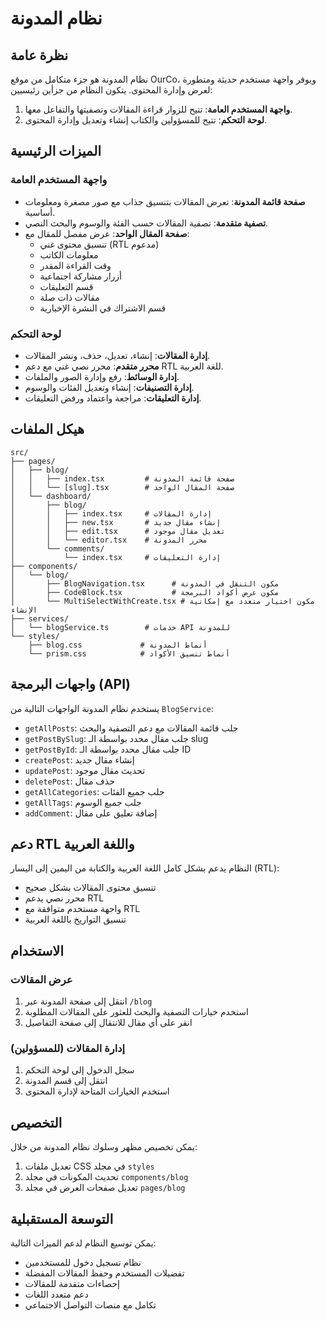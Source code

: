# نظام المدونة

## نظرة عامة

نظام المدونة هو جزء متكامل من موقع OurCo، ويوفر واجهة مستخدم حديثة ومتطورة لعرض وإدارة المحتوى. يتكون النظام من جزأين رئيسيين:

1. **واجهة المستخدم العامة**: تتيح للزوار قراءة المقالات وتصفيتها والتفاعل معها.
2. **لوحة التحكم**: تتيح للمسؤولين والكتاب إنشاء وتعديل وإدارة المحتوى.

## الميزات الرئيسية

### واجهة المستخدم العامة

- **صفحة قائمة المدونة**: تعرض المقالات بتنسيق جذاب مع صور مصغرة ومعلومات أساسية.
- **تصفية متقدمة**: تصفية المقالات حسب الفئة والوسوم والبحث النصي.
- **صفحة المقال الواحد**: عرض مفصل للمقال مع:
  - تنسيق محتوى غني (RTL مدعوم)
  - معلومات الكاتب
  - وقت القراءة المقدر
  - أزرار مشاركة اجتماعية
  - قسم التعليقات
  - مقالات ذات صلة
  - قسم الاشتراك في النشرة الإخبارية

### لوحة التحكم

- **إدارة المقالات**: إنشاء، تعديل، حذف، ونشر المقالات.
- **محرر متقدم**: محرر نصي غني مع دعم RTL للغة العربية.
- **إدارة الوسائط**: رفع وإدارة الصور والملفات.
- **إدارة التصنيفات**: إنشاء وتعديل الفئات والوسوم.
- **إدارة التعليقات**: مراجعة واعتماد ورفض التعليقات.

## هيكل الملفات

```
src/
├── pages/
│   ├── blog/
│   │   ├── index.tsx         # صفحة قائمة المدونة
│   │   └── [slug].tsx        # صفحة المقال الواحد
│   └── dashboard/
│       ├── blog/
│       │   ├── index.tsx     # إدارة المقالات
│       │   ├── new.tsx       # إنشاء مقال جديد
│       │   ├── edit.tsx      # تعديل مقال موجود
│       │   └── editor.tsx    # محرر المدونة
│       └── comments/
│           └── index.tsx     # إدارة التعليقات
├── components/
│   └── blog/
│       ├── BlogNavigation.tsx      # مكون التنقل في المدونة
│       ├── CodeBlock.tsx           # مكون عرض أكواد البرمجة
│       └── MultiSelectWithCreate.tsx # مكون اختيار متعدد مع إمكانية الإنشاء
├── services/
│   └── blogService.ts        # خدمات API للمدونة
└── styles/
    ├── blog.css             # أنماط المدونة
    └── prism.css            # أنماط تنسيق الأكواد
```

## واجهات البرمجة (API)

يستخدم نظام المدونة الواجهات التالية من `BlogService`:

- `getAllPosts`: جلب قائمة المقالات مع دعم التصفية والبحث
- `getPostBySlug`: جلب مقال محدد بواسطة الـ slug
- `getPostById`: جلب مقال محدد بواسطة الـ ID
- `createPost`: إنشاء مقال جديد
- `updatePost`: تحديث مقال موجود
- `deletePost`: حذف مقال
- `getAllCategories`: جلب جميع الفئات
- `getAllTags`: جلب جميع الوسوم
- `addComment`: إضافة تعليق على مقال

## دعم RTL واللغة العربية

النظام يدعم بشكل كامل اللغة العربية والكتابة من اليمين إلى اليسار (RTL):

- تنسيق محتوى المقالات بشكل صحيح
- محرر نصي يدعم RTL
- واجهة مستخدم متوافقة مع RTL
- تنسيق التواريخ باللغة العربية

## الاستخدام

### عرض المقالات

1. انتقل إلى صفحة المدونة عبر `/blog`
2. استخدم خيارات التصفية والبحث للعثور على المقالات المطلوبة
3. انقر على أي مقال للانتقال إلى صفحة التفاصيل

### إدارة المقالات (للمسؤولين)

1. سجل الدخول إلى لوحة التحكم
2. انتقل إلى قسم المدونة
3. استخدم الخيارات المتاحة لإدارة المحتوى

## التخصيص

يمكن تخصيص مظهر وسلوك نظام المدونة من خلال:

1. تعديل ملفات CSS في مجلد `styles`
2. تحديث المكونات في مجلد `components/blog`
3. تعديل صفحات العرض في مجلد `pages/blog`

## التوسعة المستقبلية

يمكن توسيع النظام لدعم الميزات التالية:

- نظام تسجيل دخول للمستخدمين
- تفضيلات المستخدم وحفظ المقالات المفضلة
- إحصاءات متقدمة للمقالات
- دعم متعدد اللغات
- تكامل مع منصات التواصل الاجتماعي
